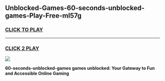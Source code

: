 
## Unblocked-Games-60-seconds-unblocked-games-Play-Free-ml57g
<h3>
<a href="https://premium76.site?title=60-seconds-unblocked-games&ref=19M">CLICK TO PLAY</a></h3>
<hr>

<h3>
<a href="https://premium76.site?title=60-seconds-unblocked-games&ref=19M">CLICK 2 PLAY</a>
  
</h3>

<a href="https://premium76.site?title=60-seconds-unblocked-games&ref=19M"><img src="https://clearcache.store/games.png"></a>


**60-seconds-unblocked-games games unblocked: Your Gateway to Fun and Accessible Online Gaming**
